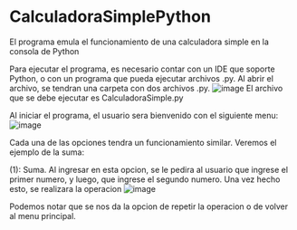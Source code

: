# CalculadoraSimplePython
El programa emula el funcionamiento de una calculadora simple en la consola de Python

Para ejecutar el programa, es necesario contar con un IDE que soporte Python, o con un programa que pueda ejecutar archivos .py.
Al abrir el archivo, se tendran una carpeta con dos archivos .py. 
![image](https://user-images.githubusercontent.com/107152796/172951861-49d98230-1346-4a9b-8dbf-c7713f7d46fc.png)
El archivo que se debe ejecutar es CalculadoraSimple.py

Al iniciar el programa, el usuario sera bienvenido con el siguiente menu:
![image](https://user-images.githubusercontent.com/107152796/172951170-d9953614-2e59-433c-badc-2c0c8b1d9367.png)

Cada una de las opciones tendra un funcionamiento similar. Veremos el ejemplo de la suma:

(1): Suma.
Al ingresar en esta opcion, se le pedira al usuario que ingrese el primer numero, y luego, que ingrese el segundo numero. Una vez hecho esto, se realizara la operacion
![image](https://user-images.githubusercontent.com/107152796/172951393-eb602eec-8a99-4fb1-af50-d905f97b08f0.png)

Podemos notar que se nos da la opcion de repetir la operacion o de volver al menu principal.



